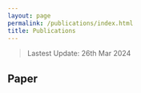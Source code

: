 ```yaml
---
layout: page
permalink: /publications/index.html
title: Publications
---
```


> Lastest Update: 26th Mar 2024&nbsp;  


## Paper

<!-- - **Impart: An Imperceptible and Effective Label-Specific Backdoor Attack** [[Web Link]](https://arxiv.org/html/2403.13017v1)[[PDF]](/mypaper/Impart%20An%20Imperceptible%20and%20Effective%20Label-Specific%20Backdoor%20Attack.pdf)<br>J Zhao, Z Wang, Y Wang, L Wang<br>**arXiv preprint arXiv:2403.13017**, 2024
  
- **MCDAN: a Multi-scale Context-enhanced Dynamic Attention Network for Diffusion Prediction**[[PDF]](/mypaper/MCDAN%20a%20Multi-scale%20Context-enhanced%20Dynamic%20Attention%20Network%20for%20Diffusion%20Prediction.pdf) <br> W Dong, J Li, R Yao, C Li, T Yuan, L Wang<br>**IEEE Transactions on Multimedia**, 2024 -->


